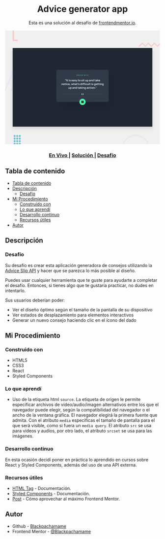 <h1 align="center">Advice generator app</h1>

<div align="center">
   Esta es una solución al desafío de <a href="https://www.frontendmentor.io/">frontendmentor.io</a>.
</div>
<br>
<div align="center">
<img src="./src/assets/design/desktop-preview.jpg"></img>
  <h3>
    <a href="https://advice-generator-app-orpin-nine.vercel.app/">
      En Vivo
    </a>
    <span> | </span>
    <a href="https://www.frontendmentor.io/solutions/advice-generator-app-using-react-and-styled-components-rywZvkFigt">
      Solución
    </a>
   <span> | </span>
    <a href="https://www.frontendmentor.io/challenges/advice-generator-app-QdUG-13db">
      Desafío
    </a>
  </h3>
</div>

## Tabla de contenido

- [Tabla de contenido](#tabla-de-contenido)
- [Descripción](#descripción)
  - [Desafío](#desafío)
- [Mi Procedimiento](#mi-procedimiento)
  - [Construido con](#construido-con)
  - [Lo que aprendí](#lo-que-aprendí)
  - [Desarrollo continuo](#desarrollo-continuo)
  - [Recursos útiles](#recursos-útiles)
- [Autor](#autor)

## Descripción

### Desafío

Su desafío es crear esta aplicación generadora de consejos utilizando la [Advice Slip API](https://api.adviceslip.com) y hacer que se parezca lo más posible al diseño.

Puedes usar cualquier herramienta que te guste para ayudarte a completar el desafío. Entonces, si tienes algo que te gustaría practicar, no dudes en intentarlo.

Sus usuarios deberían poder:

- Ver el diseño óptimo según el tamaño de la pantalla de su dispositivo
- Ver estados de desplazamiento para elementos interactivos
- Generar un nuevo consejo haciendo clic en el ícono del dado

## Mi Procedimiento

### Construido con

- HTML5
- CSS3
- React
- Styled Components

### Lo que aprendí

- Uso de la etiqueta html `source`. La etiqueta de origen le permite especificar archivos de vídeo/audio/imagen alternativos entre los que el navegador puede elegir, según la compatibilidad del navegador o el ancho de la ventana gráfica. El navegador elegirá la primera fuente que admita. Con el atributo `media` especificas el tamaño de pantalla para el que será visible, como si fuera un `media query`. El atributo `src` se usa para vídeos y audios, por otro lado, el atributo `srcset` se usa para las imágenes.

### Desarrollo continuo

En esta ocasión decidí poner en práctica lo aprendido en cursos sobre React y Styled Components, además del uso de una API externa.

### Recursos útiles

- [HTML <source> Tag](https://www.w3schools.com/tags/tag_source.asp) - Documentación.
- [Styled Components](https://styled-components.com) - Documentación.
- [Post](https://medium.com/frontend-mentor/how-to-get-the-most-out-of-frontend-mentor-bdd6fdc25cb8) - Cómo aprovechar al máximo Frontend Mentor.

## Autor

- Github - [Blackpachamame](https://github.com/Blackpachamame)
- Frontend Mentor - [@Blackpachamame](https://www.frontendmentor.io/profile/Blackpachamame)

